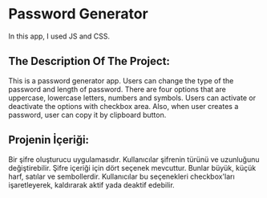 # Password Generator

In this app, I used JS and CSS.

## The Description Of The Project:

This is a password generator app. Users can change the type of the password and length of password. There are four options that are uppercase, lowercase letters, numbers and symbols. Users can activate or deactivate the options with checkbox area. Also, when user creates a password, user can copy it by clipboard button.

## Projenin İçeriği:

Bir şifre oluşturucu uygulamasıdır. Kullanıcılar şifrenin türünü ve uzunluğunu değiştirebilir. Şifre içeriği için dört seçenek mevcuttur. Bunlar büyük, küçük harf, satılar ve sembollerdir. Kullanıcılar bu seçenekleri checkbox'ları işaretleyerek, kaldırarak aktif yada deaktif edebilir. 